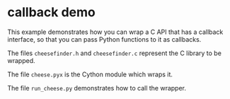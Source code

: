 # callback demo

This example demonstrates how you can wrap a C API
that has a callback interface, so that you can
pass Python functions to it as callbacks.

The files ``cheesefinder.h`` and ``cheesefinder.c``
represent the C library to be wrapped.

The file ``cheese.pyx`` is the Cython module
which wraps it.

The file ``run_cheese.py`` demonstrates how to
call the wrapper.
